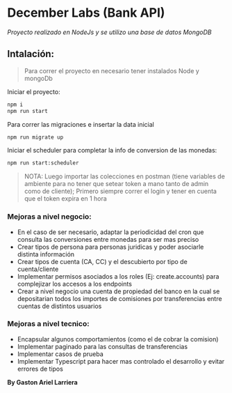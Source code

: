 # December Labs (Bank API)

_Proyecto realizado en NodeJs y se utilizo una base de datos MongoDB_

## Intalación:

> Para correr el proyecto en necesario tener instalados Node y mongoDb

Iniciar el proyecto:

```sh
npm i
npm run start
```

Para correr las migraciones e insertar la data inicial

```sh
npm run migrate up
```

Iniciar el scheduler para completar la info de conversion de las monedas:

```sh
npm run start:scheduler
```

> NOTA: Luego importar las colecciones en postman (tiene variables de ambiente para no tener que setear token a mano tanto de admin como de cliente);
> Primero siempre correr el login y tener en cuenta que el token expira en 1 hora

### Mejoras a nivel negocio:

- En el caso de ser necesario, adaptar la periodicidad del cron que consulta las conversiones entre monedas para ser mas preciso
- Crear tipos de persona para personas juridicas y poder asociarle distinta información
- Crear tipos de cuenta (CA, CC) y el descubierto por tipo de cuenta/cliente
- Implementar permisos asociados a los roles (Ej: create.accounts) para complejizar los accesos a los endpoints
- Crear a nivel negocio una cuenta de propiedad del banco en la cual se depositarian todos los importes de comisiones por transferencias entre cuentas de distintos usuarios

### Mejoras a nivel tecnico:

- Encapsular algunos comportamientos (como el de cobrar la comision)
- Implementar paginado para las consultas de transferencias
- Implementar casos de prueba
- Implementar Typescript para hacer mas controlado el desarrollo y evitar errores de tipos

**By Gaston Ariel Larriera**
